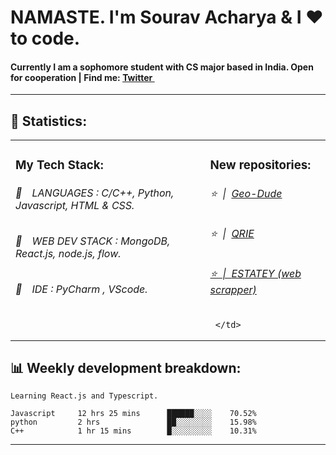 
<h1>NAMASTE. I'm Sourav Acharya & I ❤️ to code.</h1>
<h4>Currently I am a sophomore student with CS major based in India. Open for cooperation | Find me: <a href="https://twitter.com/SouravA05117721">Twitter <img src="https://camo.githubusercontent.com/9bbddae7e626bda73c943e06b4568a7a02e193b4/68747470733a2f2f6564656e742e6769746875622e696f2f537570657254696e7949636f6e732f696d616765732f7376672f747769747465722e737667" width="10"></a></h4>
<hr>
<h2>📝 Statistics: </h2>
<table>
  <tr>
    <td valign="top">
      <h3>My Tech Stack: </h3>
      <h6>📔&emsp;LANGUAGES : C/C++, Python, Javascript, HTML & CSS.</h6>
      <h6>📗&emsp;WEB DEV STACK : MongoDB, React.js, node.js, flow.</h6>
      <h6>📘&emsp;IDE : PyCharm , VScode.</h6>
      </td>
     <td valign="top">
      <h3>New repositories: </h3>
      <h6>⭐️&nbsp;&nbsp;|&nbsp;&nbsp;<a href='https://github.com/Sugarlust/Geo-Dude'>Geo-Dude</a></h6>
      <h6>⭐️&nbsp;&nbsp;|&nbsp;&nbsp;<a href='https://github.com/Sugarlust/QRIE'>QRIE</h6> 
      <h6>⭐️&nbsp;&nbsp;|&nbsp;&nbsp;<a href='https://github.com/Sugarlust/estatey'>ESTATEY (web scrapper)</a></h6> 
      
     </td>
  </tr>
</table>
<h2>📊 Weekly development breakdown: </h2>


```text
Learning React.js and Typescript.

Javascript     12 hrs 25 mins      ██████░░░░    70.52%
python         2 hrs               ██░░░░░░░░    15.98%
C++            1 hr 15 mins        █░░░░░░░░░    10.31%
```



<hr>
<h4 align="center"><a href='' target="_blank"></a><h4>
    
